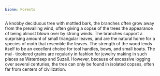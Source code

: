 ```yaml
---
biome: Forests
---
```

A knobby deciduous tree with mottled bark, the branches often grow away from the prevailing wind, often giving a copse of the trees the appearance of being almost blown over by strong winds. The branches support a surprising amount of small triangular leaves, and are the natural home for a species of moth that resemble the leaves. The strength of the wood lends itself to be an excellent choice for tool handles, bows, and small boats. The mul- ticolored grains are regularly in fashion for jewelry making in such places as Waterdeep and Suzail. However, because of excessive logging over several centuries, the tree can only be found in isolated copses, often far from centers of civilization. 

